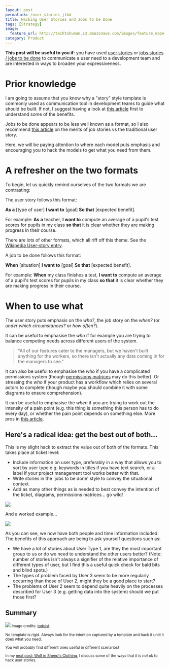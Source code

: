 ```yaml
---
layout: post
permalink: /user_stories_jtbd
title: Hacking User Stories and Jobs to be Done    
tags: [Strategy]
image: 
  feature_url: http://techtohuman.s3.amazonaws.com/images/feature_maze.jpg
category: Product
---
```


**This post will be useful to you if**: you have used [user stories](https://en.wikipedia.org/wiki/User_story) or [jobs stories / jobs to be done](https://jtbd.info/replacing-the-user-story-with-the-job-story-af7cdee10c27) to communicate a user need to a development team and are interested in ways to broaden your expressiveness. 

# Prior knowledge 

I am going to assume that you know why a "story" style template is commonly used as communication tool in development teams to guide what should be built. If not, I suggest having a look at [this article](http://www.usabilitycounts.com/2013/10/11/why-i-love-user-stories/) first to understand some of the benefits.  

Jobs to be done appears to be less well known as a format, so I also recommend <a href = "https://jtbd.info/replacing-the-user-story-with-the-job-story-af7cdee10c27">this article</a> on the merits of job stories vs the traditional user story. 

Here, we will be paying attention to where each model puts emphasis and encouraging you to hack the models to get what you need from them. 

# A refresher on the two formats

To begin, let us quickly remind ourselves of the two formats we are contrasting: 

The user story follows this format: 

<div class="well"> <strong>As a</strong> [type of user]
<strong>I want to</strong> [goal]
<strong>So that</strong> [expected benefit].</div>

For example: **As a** teacher, **I want to** compute an average of a pupil's test scores for pupils in my class **so that** it is clear whether they are making progress in their course. 

There are lots of other formats, which all riff off this theme. See the [Wikipedia User-story entry](https://en.wikipedia.org/wiki/User_story#Creating_user_stories).

A job to be done follows this format: 

<div class="well"><strong>When</strong> [situation]
<strong>I want to</strong> [goal]
<strong>So that</strong> [expected benefit].</div>

For example: **When** my class finishes a test, **I want to** compute an average of a pupil's test scores for pupils in my class **so that** it is clear whether they are making progress in their course. 
 
# When to use what

The user story puts emphasis on the *who?*, the job story on the *when?* (or *under which circumstances?* or *how often?*). 

It can be useful to emphasise the <em>who</em> if for example you are trying to balance competing needs across different users of the system. 

> "All of our features cater to the managers, but we haven't built anything for the workers, so there isn't actually any data coming in for the managers to see."

It can also be useful to emphasise the <em>who</em> if you have a complicated permissions system (though [permissions matrices](http://www.seilevel.com/business-analyst-resources/business-requirements-models-templates/roles-permissions-matrix/) may do this better). Or stressing the <em>who</em> if your product has a workflow which relies on several actors to complete (though maybe you should combine it with some diagrams to ensure comprehension). 

It can be useful to emphasise the <em>when</em> if you are trying to work out the intensity of a pain point (e.g. this thing is something this person has to do every day), or whether the pain point depends on something else. More pros in <a href = "https://jtbd.info/replacing-the-user-story-with-the-job-story-af7cdee10c27">this article</a>.

## Here's a radical idea: get the best out of both... 

This is my slight hack to extract the value out of both of the formats. This takes place at ticket level: 

* Include information on user type, preferably in a way that allows you to sort by user type e.g. keywords in titles if you have text search, or a label if your project management tool works better with that. 
* Write stories in the 'jobs to be done' style to convey the situational context.
* Add as many other things as is needed to best convey the intention of the ticket, diagrams, permissions matrices... go wild!

![](http://techtohuman.s3.amazonaws.com/images/WL%202017-04-30%2015%2043%2047.png)

And a worked example...

![](http://techtohuman.s3.amazonaws.com/images/WL%202017-05-02%2019%2012%2026.png)

As you can see, we now have both people and time information included. The benefits of this approach are being to ask yourself questions such as: 

* We have a lot of stories about User Type 1, are they the most important group to us or do we need to understand the other users better? (Note: number of stories isn't always a signifier of the relative importance of different types of user, but I find this a useful quick check for bald bits and blind spots.)
* The types of problem faced by User 3 seem to be more regularly occurring than those of User 2, might they be a good place to start?
* The problems of User 2 seem to depend quite heavily on the processes described for User 3 (e.g. getting data into the system) should we put those first?

## Summary 

![](http://techtohuman.s3.amazonaws.com/images/Productivity-methods.jpg)
<small> Image credits: <a href="https://blog.todoist.com/2015/11/30/ultimate-guide-personal-productivity-methods/">todoist</a>.

No template is rigid. Always look for the intention captured by a template and hack it until it does what you need. 

You will probably find different ones useful in different scenarios! 

In my [next post: Wolf in Sheep's Clothing](http://techtohuman.com/wolf_in_sheeps_clothing), I discuss some of the ways that it is *not* ok to hack user stories. 






